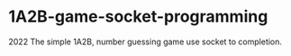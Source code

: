 # 1A2B-game-socket-programming
2022 The simple 1A2B, number guessing game use socket to completion.
<script src="https://gist.github.com/XXXSIYU/9af89bf2d0c90add4a8bd871ba0344ea.js"></script>

